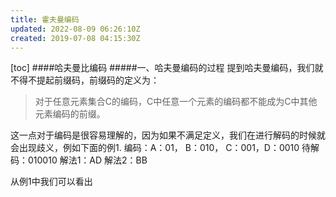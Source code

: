 ```yaml
---
title: 霍夫曼编码
updated: 2022-08-09 06:26:10Z
created: 2019-07-08 04:15:30Z
---
```


[toc]
####哈夫曼比编码
#####一、哈夫曼编码的过程
提到哈夫曼编码，我们就不得不提起前缀码，前缀码的定义为：
>对于任意元素集合C的编码，C中任意一个元素的编码都不能成为C中其他元素编码的前缀。

这一点对于编码是很容易理解的，因为如果不满足定义，我们在进行解码的时候就会出现歧义，例如下面的例1.
编码：A：01， B：010， C：001，D：0010
待解码：010010
解法1：AD
解法2：BB

从例1中我们可以看出
